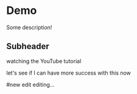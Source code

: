 # Demo

Some description!

## Subheader

watching the YouTube tutorial

let's see if I can have more success with this now

#new edit
editing... 
